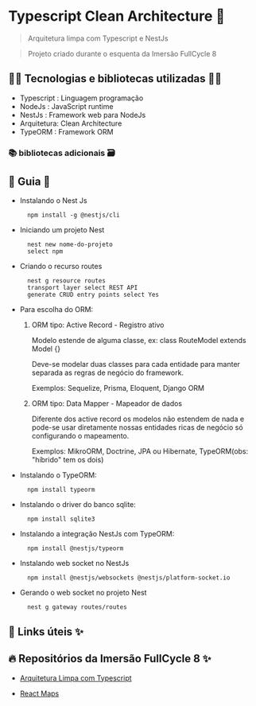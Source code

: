# Typescript Clean Architecture 🚀

> Arquitetura limpa com Typescript e NestJs

> Projeto criado durante o esquenta da Imersão FullCycle 8

## 👨‍💻 Tecnologias e bibliotecas utilizadas 👩‍💻

- Typescript : Linguagem programação
- NodeJs : JavaScript runtime
- NestJs : Framework web para NodeJs
- Arquitetura: Clean Architecture
- TypeORM : Framework ORM

### 📚 bibliotecas adicionais 🗃️

## 📖 Guia 📃

- Instalando o Nest Js

        npm install -g @nestjs/cli

- Iniciando um projeto Nest

        nest new nome-do-projeto
        select npm

- Criando o recurso routes

        nest g resource routes
        transport layer select REST API
        generate CRUD entry points select Yes

- Para escolha do ORM:

  1. ORM tipo: Active Record - Registro ativo

     Modelo estende de alguma classe, ex: class RouteModel extends Model {}

     Deve-se modelar duas classes para cada entidade para manter separada as regras de negócio do framework.

     Exemplos: Sequelize, Prisma, Eloquent, Django ORM

  2. ORM tipo: Data Mapper - Mapeador de dados

     Diferente dos active record os modelos não estendem de nada e pode-se usar diretamente nossas entidades ricas de negócio só configurando o mapeamento.

     Exemplos: MikroORM, Doctrine, JPA ou Hibernate, TypeORM(obs: "híbrido" tem os dois)

- Instalando o TypeORM:

        npm install typeorm

- Instalando o driver do banco sqlite:

        npm install sqlite3

- Instalando a integração NestJs com TypeORM:

        npm install @nestjs/typeorm

- Instalando web socket no NestJs

        npm install @nestjs/websockets @nestjs/platform-socket.io

- Gerando o web socket no projeto Nest

        nest g gateway routes/routes

## 🔗 Links úteis ✨

## 🔥 Repositórios da Imersão FullCycle 8 ✨

- [Arquitetura Limpa com Typescript](https://github.com/rodolfoHOk/fullcycle.typescrit-clean-arch)

- [React Maps](https://github.com/rodolfoHOk/fullcycle.react-maps)
